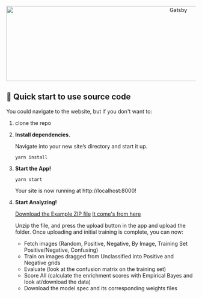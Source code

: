 <p align="center">
  <a href="https://yahtzeerage.github.io/CellProfilerAnalystForTheWeb/static/cpa_logo(blue)-fe2e956042094f68a0afbe23f4755b43.png">
    <img alt="Gatsby" height=200 width=900 src="https://yahtzeerage.github.io/CellProfilerAnalystForTheWeb/static/cpa_logo(blue)-fe2e956042094f68a0afbe23f4755b43.png" width="60" />
  </a>
</p>


## 🚀 Quick start to use source code

You could navigate to the website, but if you don't want to:

1.  clone the repo

2.  **Install dependencies.**

    Navigate into your new site’s directory and start it up.

    ```shell
    yarn install
    ```

3.  **Start the App!**

    ```shell
    yarn start
    ```
    Your site is now running at http://localhost:8000!

4.  **Start Analyzing!**
    
    [Download the Example ZIP file](http://d1zymp9ayga15t.cloudfront.net/content/Examplezips/cpa_2.0_example.zip)
    [It come's from here](https://github.com/CellProfiler/CellProfiler-Analyst)

    Unzip the file, and press the upload button in the app and upload the folder. Once uploading and initial training is complete, you can now:
    * Fetch images (Random, Positive, Negative, By Image, Training Set Positive/Negative, Confusing)
    * Train on images dragged from Unclassified into Positive and Negative grids
    * Evaluate (look at the confusion matrix on the training set)
    * Score All (calculate the enrichment scores with Empirical Bayes and look at/download the data)
    * Download the model spec and its corresponding weights files

